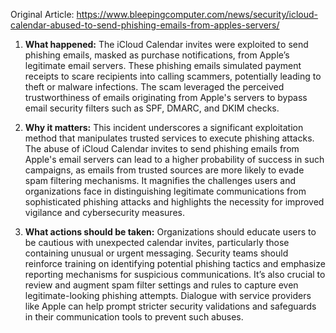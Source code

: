 Original Article: https://www.bleepingcomputer.com/news/security/icloud-calendar-abused-to-send-phishing-emails-from-apples-servers/

1) **What happened:** The iCloud Calendar invites were exploited to send phishing emails, masked as purchase notifications, from Apple’s legitimate email servers. These phishing emails simulated payment receipts to scare recipients into calling scammers, potentially leading to theft or malware infections. The scam leveraged the perceived trustworthiness of emails originating from Apple's servers to bypass email security filters such as SPF, DMARC, and DKIM checks.

2) **Why it matters:** This incident underscores a significant exploitation method that manipulates trusted services to execute phishing attacks. The abuse of iCloud Calendar invites to send phishing emails from Apple's email servers can lead to a higher probability of success in such campaigns, as emails from trusted sources are more likely to evade spam filtering mechanisms. It magnifies the challenges users and organizations face in distinguishing legitimate communications from sophisticated phishing attacks and highlights the necessity for improved vigilance and cybersecurity measures.

3) **What actions should be taken:** Organizations should educate users to be cautious with unexpected calendar invites, particularly those containing unusual or urgent messaging. Security teams should reinforce training on identifying potential phishing tactics and emphasize reporting mechanisms for suspicious communications. It’s also crucial to review and augment spam filter settings and rules to capture even legitimate-looking phishing attempts. Dialogue with service providers like Apple can help prompt stricter security validations and safeguards in their communication tools to prevent such abuses.
